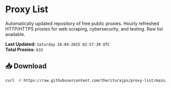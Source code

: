 # Proxy List

Automatically updated repository of free public proxies. Hourly refreshed HTTP/HTTPS proxies for web scraping, cybersecurity, and testing. Raw list available.

**Last Updated:** `Saturday 26-04-2025 02:57:30 UTC`  
**Total Proxies:** `633`

## 📥 Download
```bash
curl -O https://raw.githubusercontent.com/theriturajps/proxy-list/main/proxies.txt
